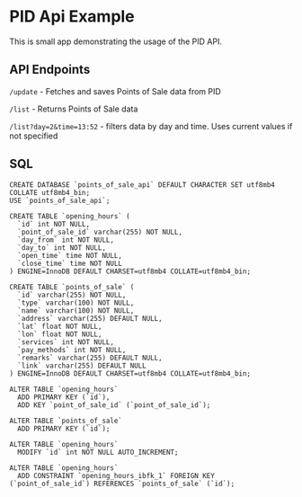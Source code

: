 PID Api Example
=================

This is small app demonstrating the usage of the PID API.

API Endpoints
------------

`/update` - Fetches and saves Points of Sale data from PID

`/list` - Returns Points of Sale data

`/list?day=2&time=13:52` - filters data by day and time. Uses current values if not specified

SQL
------------
```
CREATE DATABASE `points_of_sale_api` DEFAULT CHARACTER SET utf8mb4 COLLATE utf8mb4_bin;
USE `points_of_sale_api`;

CREATE TABLE `opening_hours` (
  `id` int NOT NULL,
  `point_of_sale_id` varchar(255) NOT NULL,
  `day_from` int NOT NULL,
  `day_to` int NOT NULL,
  `open_time` time NOT NULL,
  `close_time` time NOT NULL
) ENGINE=InnoDB DEFAULT CHARSET=utf8mb4 COLLATE=utf8mb4_bin;

CREATE TABLE `points_of_sale` (
  `id` varchar(255) NOT NULL,
  `type` varchar(100) NOT NULL,
  `name` varchar(100) NOT NULL,
  `address` varchar(255) DEFAULT NULL,
  `lat` float NOT NULL,
  `lon` float NOT NULL,
  `services` int NOT NULL,
  `pay_methods` int NOT NULL,
  `remarks` varchar(255) DEFAULT NULL,
  `link` varchar(255) DEFAULT NULL
) ENGINE=InnoDB DEFAULT CHARSET=utf8mb4 COLLATE=utf8mb4_bin;

ALTER TABLE `opening_hours`
  ADD PRIMARY KEY (`id`),
  ADD KEY `point_of_sale_id` (`point_of_sale_id`);

ALTER TABLE `points_of_sale`
  ADD PRIMARY KEY (`id`);

ALTER TABLE `opening_hours`
  MODIFY `id` int NOT NULL AUTO_INCREMENT;

ALTER TABLE `opening_hours`
  ADD CONSTRAINT `opening_hours_ibfk_1` FOREIGN KEY (`point_of_sale_id`) REFERENCES `points_of_sale` (`id`);
```
